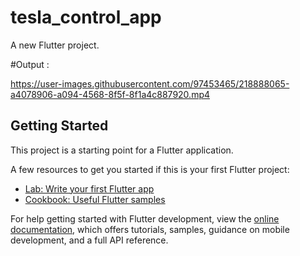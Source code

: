 # tesla_control_app

A new Flutter project.

#Output :

https://user-images.githubusercontent.com/97453465/218888065-a4078906-a094-4568-8f5f-8f1a4c887920.mp4

## Getting Started

This project is a starting point for a Flutter application.

A few resources to get you started if this is your first Flutter project:

- [Lab: Write your first Flutter app](https://docs.flutter.dev/get-started/codelab)
- [Cookbook: Useful Flutter samples](https://docs.flutter.dev/cookbook)

For help getting started with Flutter development, view the
[online documentation](https://docs.flutter.dev/), which offers tutorials,
samples, guidance on mobile development, and a full API reference.
